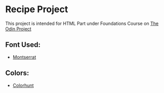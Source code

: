 # Recipe Project
This project is intended for HTML Part under Foundations Course on [The Odin Project](https://www.theodinproject.com/)

## Font Used: 
- [Montserrat](https://fonts.google.com/)
## Colors: 
- [Colorhunt](https://colorhunt.co/palette/15133c73777bec994bf1eee9)
